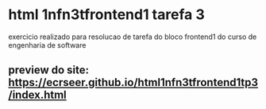 # html 1nfn3tfrontend1 tarefa 3
exercicio realizado para resolucao de tarefa do bloco frontend1 do curso de engenharia de software 
## preview do site: https://ecrseer.github.io/html1nfn3tfrontend1tp3/index.html
